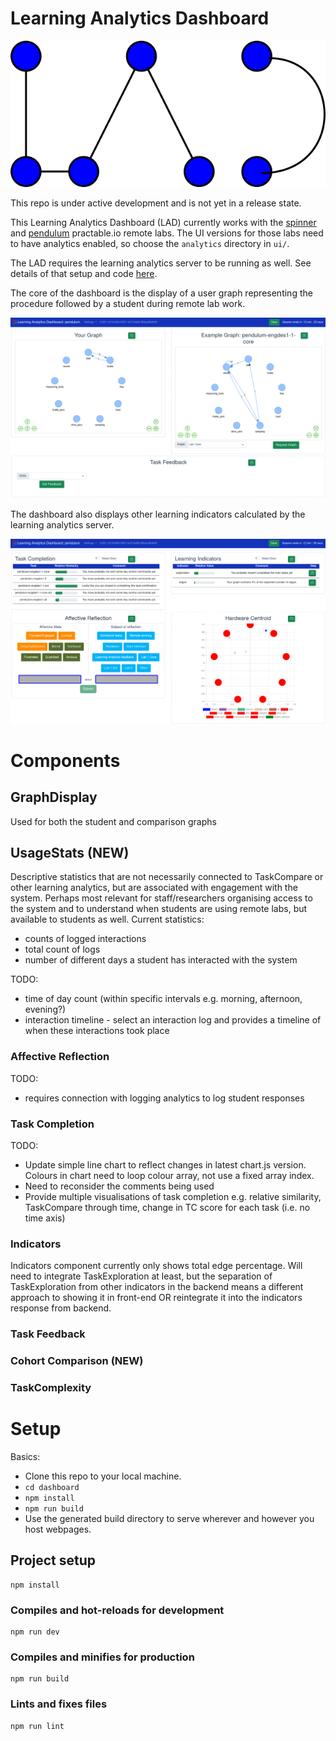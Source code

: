 # Learning Analytics Dashboard

![Learning Analytics Dashboard](./img/learning_analytics_dashboard_icon.png)

This repo is under active development and is not yet in a release state.

This Learning Analytics Dashboard (LAD) currently works with the [spinner](https://github.com/practable/spinner-amax) and [pendulum](https://github.com/practable/penduino) practable.io remote labs. The UI versions for those labs need to have analytics enabled, so choose the `analytics` directory in `ui/`.

The LAD requires the learning analytics server to be running as well. See details of that setup and code [here](https://github.com/practable/analytics).

The core of the dashboard is the display of a user graph representing the procedure followed by a student during remote lab work.

![LA UI Upper](./img/LA_UI_upper.png)

The dashboard also displays other learning indicators calculated by the learning analytics server.

![LA UI Lower](./img/LA_UI_lower.png)

# Components

## GraphDisplay

Used for both the student and comparison graphs

## UsageStats (NEW)

Descriptive statistics that are not necessarily connected to TaskCompare or other learning analytics, but are associated with engagement with the system. Perhaps most relevant for staff/researchers organising access to the system and to understand when students are using remote labs, but available to students as well. Current statistics:

- counts of logged interactions
- total count of logs
- number of different days a student has interacted with the system

TODO:

- time of day count (within specific intervals e.g. morning, afternoon, evening?)
- interaction timeline - select an interaction log and provides a timeline of when these interactions took place

### Affective Reflection

TODO:

- requires connection with logging analytics to log student responses

### Task Completion

TODO:

- Update simple line chart to reflect changes in latest chart.js version. Colours in chart need to loop colour array, not use a fixed array index.
- Need to reconsider the comments being used
- Provide multiple visualisations of task completion e.g. relative similarity, TaskCompare through time, change in TC score for each task (i.e. no time axis)


### Indicators

Indicators component currently only shows total edge percentage. Will need to integrate TaskExploration at least, but the separation of TaskExploration from other indicators in the backend means a different approach to showing it in front-end OR reintegrate it into the indicators response from backend.

### Task Feedback



### Cohort Comparison (NEW)


### TaskComplexity


# Setup

Basics:
- Clone this repo to your local machine.
- `cd dashboard`
- `npm install`
- `npm run build`
- Use the generated build directory to serve wherever and however you host webpages.

## Project setup
```
npm install
```

### Compiles and hot-reloads for development
```
npm run dev
```

### Compiles and minifies for production
```
npm run build
```

### Lints and fixes files
```
npm run lint
```

